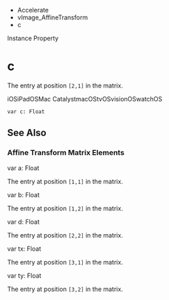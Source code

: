 

- Accelerate
- vImage_AffineTransform
-  c 

Instance Property

# c

The entry at position `[2,1]` in the matrix.

iOSiPadOSMac CatalystmacOStvOSvisionOSwatchOS

``` source
var c: Float
```

## See Also

### Affine Transform Matrix Elements

var a: Float

The entry at position `[1,1]` in the matrix.

var b: Float

The entry at position `[1,2]` in the matrix.

var d: Float

The entry at position `[2,2]` in the matrix.

var tx: Float

The entry at position `[3,1]` in the matrix.

var ty: Float

The entry at position `[3,2]` in the matrix.

